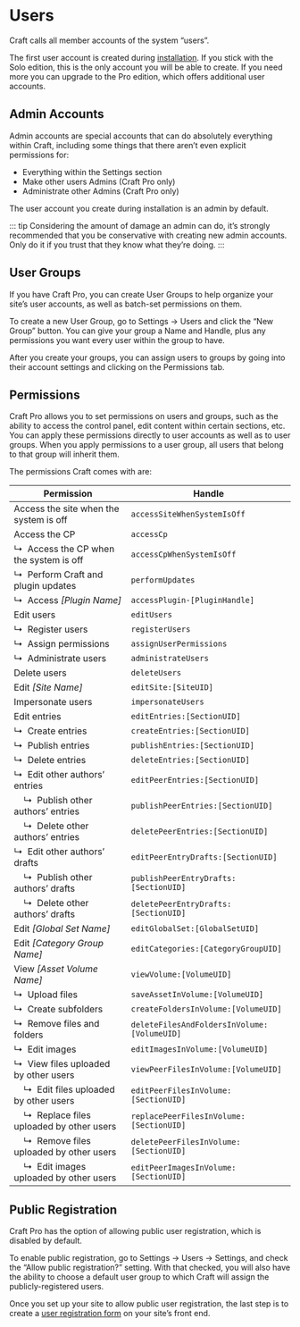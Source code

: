 # Users

Craft calls all member accounts of the system “users”.

The first user account is created during [installation](installation.md). If you stick with the Solo edition, this is the only account you will be able to create. If you need more you can upgrade to the Pro edition, which offers additional user accounts.

## Admin Accounts

Admin accounts are special accounts that can do absolutely everything within Craft, including some things that there aren’t even explicit permissions for:

* Everything within the Settings section
* Make other users Admins (Craft Pro only)
* Administrate other Admins (Craft Pro only)

The user account you create during installation is an admin by default.

::: tip
Considering the amount of damage an admin can do, it’s strongly recommended that you be conservative with creating new admin accounts. Only do it if you trust that they know what they’re doing.
:::

## User Groups

If you have Craft Pro, you can create User Groups to help organize your site’s user accounts, as well as batch-set permissions on them.

To create a new User Group, go to Settings → Users and click the “New Group” button. You can give your group a Name and Handle, plus any permissions you want every user within the group to have.

After you create your groups, you can assign users to groups by going into their account settings and clicking on the Permissions tab.

## Permissions

Craft Pro allows you to set permissions on users and groups, such as the ability to access the control panel, edit content within certain sections, etc. You can apply these permissions directly to user accounts as well as to user groups. When you apply permissions to a user group, all users that belong to that group will inherit them.

The permissions Craft comes with are:

| Permission                                                       | Handle                                      |
| ---------------------------------------------------------------- | ------------------------------------------- |
| Access the site when the system is off                           | `accessSiteWhenSystemIsOff`                 |
| Access the CP                                                    | `accessCp`                                  |
| ↳&nbsp; Access the CP when the system is off                     | `accessCpWhenSystemIsOff`                   |
| ↳&nbsp; Perform Craft and plugin updates                         | `performUpdates`                            |
| ↳&nbsp; Access *[Plugin Name]*                                   | `accessPlugin-[PluginHandle]`               |
| Edit users                                                       | `editUsers`                                 |
| ↳&nbsp; Register users                                           | `registerUsers`                             |
| ↳&nbsp; Assign permissions                                       | `assignUserPermissions`                     |
| ↳&nbsp; Administrate users                                       | `administrateUsers`                         |
| Delete users                                                     | `deleteUsers`                               |
| Edit *[Site Name]*                                               | `editSite:[SiteUID]`                        |
| Impersonate users                                                | `impersonateUsers`                          |
| Edit entries                                                     | `editEntries:[SectionUID]`                  |
| ↳&nbsp; Create entries                                           | `createEntries:[SectionUID]`                |
| ↳&nbsp; Publish entries                                          | `publishEntries:[SectionUID]`               |
| ↳&nbsp; Delete entries                                           | `deleteEntries:[SectionUID]`                |
| ↳&nbsp; Edit other authors’ entries                              | `editPeerEntries:[SectionUID]`              |
| &nbsp;&nbsp;&nbsp; ↳&nbsp; Publish other authors’ entries        | `publishPeerEntries:[SectionUID]`           |
| &nbsp;&nbsp;&nbsp; ↳&nbsp; Delete other authors’ entries         | `deletePeerEntries:[SectionUID]`            |
| ↳&nbsp; Edit other authors’ drafts                               | `editPeerEntryDrafts:[SectionUID]`          |
| &nbsp;&nbsp;&nbsp; ↳&nbsp; Publish other authors’ drafts         | `publishPeerEntryDrafts:[SectionUID]`       |
| &nbsp;&nbsp;&nbsp; ↳&nbsp; Delete other authors’ drafts          | `deletePeerEntryDrafts:[SectionUID]`        |
| Edit *[Global Set Name]*                                         | `editGlobalSet:[GlobalSetUID]`              |
| Edit *[Category Group Name]*                                     | `editCategories:[CategoryGroupUID]`         |
| View *[Asset Volume Name]*                                       | `viewVolume:[VolumeUID]`                    |
| ↳&nbsp; Upload files                                             | `saveAssetInVolume:[VolumeUID]`             |
| ↳&nbsp; Create subfolders                                        | `createFoldersInVolume:[VolumeUID]`         |
| ↳&nbsp; Remove files and folders                                 | `deleteFilesAndFoldersInVolume:[VolumeUID]` |
| ↳&nbsp; Edit images                                              | `editImagesInVolume:[VolumeUID]`            |
| ↳&nbsp; View files uploaded by other users                       | `viewPeerFilesInVolume:[VolumeUID]`         |
| &nbsp;&nbsp;&nbsp; ↳&nbsp; Edit files uploaded by other users    | `editPeerFilesInVolume:[SectionUID]`        |
| &nbsp;&nbsp;&nbsp; ↳&nbsp; Replace files uploaded by other users | `replacePeerFilesInVolume:[SectionUID]`     |
| &nbsp;&nbsp;&nbsp; ↳&nbsp; Remove files uploaded by other users  | `deletePeerFilesInVolume:[SectionUID]`      |
| &nbsp;&nbsp;&nbsp; ↳&nbsp; Edit images uploaded by other users   | `editPeerImagesInVolume:[SectionUID]`       |

## Public Registration

Craft Pro has the option of allowing public user registration, which is disabled by default.

To enable public registration, go to Settings → Users → Settings, and check the “Allow public registration?” setting. With that checked, you will also have the ability to choose a default user group to which Craft will assign the publicly-registered users.

Once you set up your site to allow public user registration, the last step is to create a [user registration form](dev/examples/user-registration-form.md) on your site’s front end.
